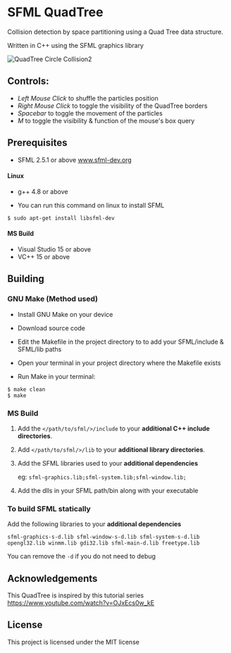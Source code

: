 # SFML QuadTree
Collision detection by space partitioning using a Quad Tree data structure.

Written in C++ using the SFML graphics library

![QuadTree Circle Collision2](https://user-images.githubusercontent.com/117018553/230356184-5a31a253-b3ce-405f-8954-cba2953ef321.gif)

## Controls:
- *Left Mouse Click* to shuffle the particles position
- *Right Mouse Click* to toggle the visibility of the QuadTree borders
- *Spacebar* to toggle the movement of the particles
- *M* to toggle the visibility & function of the mouse's box query

## Prerequisites

- SFML 2.5.1 or above www.sfml-dev.org

#### Linux

- g++ 4.8 or above

- You can run this command on linux to install SFML

```
$ sudo apt-get install libsfml-dev
```

#### MS Build
 - Visual Studio 15 or above
 - VC++ 15 or above


## Building

### GNU Make (Method used)

- Install GNU Make on your device

- Download source code

- Edit the Makefile in the project directory to to add your SFML/include & SFML/lib paths

- Open your terminal in your project directory where the Makefile exists

- Run Make in your terminal:

```
$ make clean
$ make
```

### MS Build 

 1. Add the `</path/to/sfml/>/include` to your **additional C++ include directories**.
 2. Add `</path/to/sfml/>/lib` to your **additional library directories**.
 3. Add the SFML libraries used to your **additional dependencies** 
 
    eg: 
     ``
     sfml-graphics.lib;sfml-system.lib;sfml-window.lib;
     ``
 
 4. Add the dlls in your SFML path/bin along with your executable
 

### To build SFML statically 
  Add the following libraries to your **additional dependencies**
  
  ``
  sfml-graphics-s-d.lib sfml-window-s-d.lib sfml-system-s-d.lib opengl32.lib winmm.lib gdi32.lib sfml-main-d.lib freetype.lib
  ``
  
  You can remove the ``-d`` if you do not need to debug
  
## Acknowledgements

This QuadTree is inspired by this tutorial series https://www.youtube.com/watch?v=OJxEcs0w_kE

## License

This project is licensed under the MIT license
